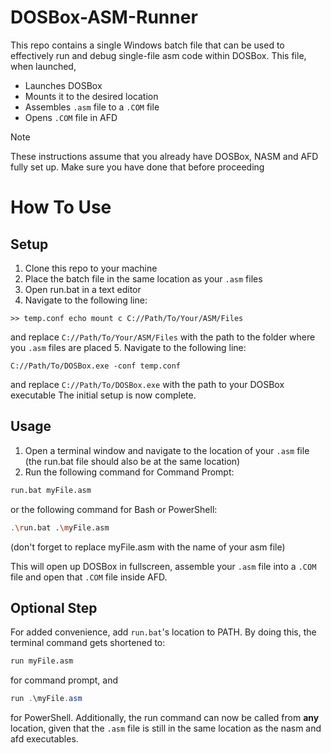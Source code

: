 # DOSBox-ASM-Runner
This repo contains a single Windows batch file that can be used to effectively run and debug single-file asm code within DOSBox.
This file, when launched, 
* Launches DOSBox
* Mounts it to the desired location
* Assembles `.asm` file to a `.COM` file
* Opens `.COM` file in AFD

> [!NOTE]
> These instructions assume that you already have DOSBox, NASM and AFD fully set up. Make sure you have done that before proceeding

# How To Use
## Setup
1. Clone this repo to your machine
2. Place the batch file in the same location as your `.asm` files
3. Open run.bat in a text editor
4. Navigate to the following line:
```
>> temp.conf echo mount c C://Path/To/Your/ASM/Files
```
and replace `C://Path/To/Your/ASM/Files` with the path to the folder where you `.asm` files are placed
5. Navigate to the following line:
```
C://Path/To/DOSBox.exe -conf temp.conf
```
and replace `C://Path/To/DOSBox.exe` with the path to your DOSBox executable
The initial setup is now complete.
## Usage
1. Open a terminal window and navigate to the location of your `.asm` file (the run.bat file should also be at the same location)
2. Run the following command for Command Prompt:
``` cmd
run.bat myFile.asm
```
or the following command for Bash or PowerShell:
``` Bash
.\run.bat .\myFile.asm
```
(don't forget to replace myFile.asm with the name of your asm file)

This will open up DOSBox in fullscreen, assemble your `.asm` file into a `.COM` file and open that `.COM` file inside AFD.

## Optional Step
For added convenience, add `run.bat`'s location to PATH. By doing this, the terminal command gets shortened to:
``` cmd
run myFile.asm
```
for command prompt, and
``` PowerShell
run .\myFile.asm
```
for PowerShell.
Additionally, the run command can now be called from **any** location, given that the `.asm` file is still in the same location as the nasm and afd executables. 